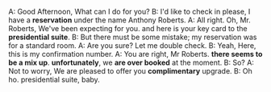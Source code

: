 A: Good Afternoon, What can I do for you?
B: I'd like to check in please, I have a **reservation** under the name Anthony Roberts.
A: All right. Oh, Mr. Roberts, We've been expecting for you. and here is your key card to the **presidential suite**.
B: But there must be some mistake; my reservation was for a standard room.
A: Are you sure? Let me double check.
B: Yeah, Here, this is my confirmation number.
A: You are right, Mr Roberts. **there seems to be a mix up**. **unfortunately**, we **are over booked** at the moment.
B: So?
A: Not to worry, We are pleased to offer you **complimentary** upgrade.
B: Oh ho. presidential suite, baby.
